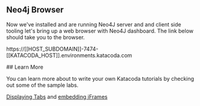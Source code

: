 ## Neo4j Browser

Now we've installed and are running Neo4J server and and client side tooling
let's bring up a web browser with Neo4J dashboard. The link below
should take you to the browser.

https://[[HOST_SUBDOMAIN]]-7474-[[KATACODA_HOST]].environments.katacoda.com


## Learn More

You can learn more about to write your own Katacoda tutorials by checking out some
of the sample labs.

[Displaying Tabs](https://katacoda.com/scenario-examples/scenarios/dashboard-tabs) and [embedding iFrames](https://katacoda.com/scenario-examples/scenarios/dashboard-tabs-iframe)